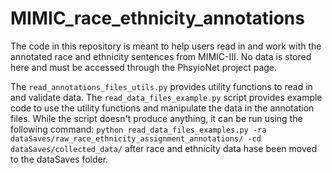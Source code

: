 # MIMIC_race_ethnicity_annotations


The code in this repository is meant to help users read in and work with the annotated race and ethnicity sentences from MIMIC-III. No data is stored here and must be accessed through the PhsyioNet project page.

The `read_annotations_files_utils.py` provides utility functions to read in and validate data. The `read_data_files_example.py` script provides example code to use the utility functions and manipulate the data in the annotation files. While the script doesn't produce anything, it can be run using the following command: `python read_data_files_examples.py -ra dataSaves/raw_race_ethnicity_assignment_annotations/ -cd dataSaves/collected_data/` after race and ethnicity data hase been moved to the dataSaves folder.

